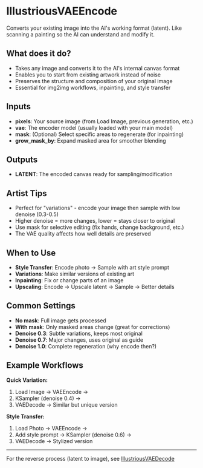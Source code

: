 # IllustriousVAEEncode

Converts your existing image into the AI's working format (latent). Like scanning a painting so the AI can understand and modify it.

## What does it do?

- Takes any image and converts it to the AI's internal canvas format
- Enables you to start from existing artwork instead of noise
- Preserves the structure and composition of your original image
- Essential for img2img workflows, inpainting, and style transfer

## Inputs

- **pixels**: Your source image (from Load Image, previous generation, etc.)
- **vae**: The encoder model (usually loaded with your main model)
- **mask**: (Optional) Select specific areas to regenerate (for inpainting)
- **grow_mask_by**: Expand masked area for smoother blending

## Outputs

- **LATENT**: The encoded canvas ready for sampling/modification

## Artist Tips

- Perfect for "variations" - encode your image then sample with low denoise (0.3-0.5)
- Higher denoise = more changes, lower = stays closer to original
- Use mask for selective editing (fix hands, change background, etc.)
- The VAE quality affects how well details are preserved

## When to Use

- **Style Transfer**: Encode photo → Sample with art style prompt
- **Variations**: Make similar versions of existing art
- **Inpainting**: Fix or change parts of an image
- **Upscaling**: Encode → Upscale latent → Sample → Better details

## Common Settings

- **No mask**: Full image gets processed
- **With mask**: Only masked areas change (great for corrections)
- **Denoise 0.3**: Subtle variations, keeps most original
- **Denoise 0.7**: Major changes, uses original as guide
- **Denoise 1.0**: Complete regeneration (why encode then?)

## Example Workflows

**Quick Variation:**
1. Load Image → VAEEncode → 
2. KSampler (denoise 0.4) → 
3. VAEDecode → Similar but unique version

**Style Transfer:**
1. Load Photo → VAEEncode →
2. Add style prompt → KSampler (denoise 0.6) →
3. VAEDecode → Stylized version

---
For the reverse process (latent to image), see [IllustriousVAEDecode](IllustriousVAEDecode.md)

